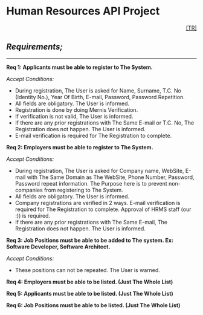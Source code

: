 # Human Resources API Project

<p align="right"><a href="/README.md">[TR]</a></p>

## _Requirements;_

<hr>

**Req 1: Applicants must be able to register to The System.**

_Accept Conditions:_

- During registration, The User is asked for Name, Surname, T.C. No (Identity No.), Year Of Birth, E-mail, Password, Password Repetition.
- All fields are obligatory. The User is informed.
- Registration is done by doing Mernis Verification.
- If verification is not valid, The User is informed.
- If there are any prior registrations with The Same E-mail or T.C. No, The Registration does not happen. The User is informed.
- E-mail verification is required for The Registration to complete.

**Req 2: Employers must be able to register to The System.**

_Accept Conditions:_

- During registration, The User is asked for Company name, WebSite, E-mail with The Same Domain as The WebSite, Phone Number, Password, Password repeat information. The Purpose here is to prevent non-companies from registering to The System.
- All fields are obligatory. The User is informed.
- Company registrations are verified in 2 ways. E-mail verification is required for The Registration to complete. Approval of HRMS staff (our :)) is required.
- If there are any prior registrations with The Same E-mail, The Registration does not happen. The User is informed.

**Req 3: Job Positions must be able to be added to The system. Ex: Software Developer, Software Architect.**

_Accept Conditions:_

- These positions can not be repeated. The User is warned.

**Req 4: Employers must be able to be listed. (Just The Whole List)**

**Req 5: Applicants must be able to be listed. (Just The Whole List)**

**Req 6: Job Positions must be able to be listed. (Just The Whole List)**
